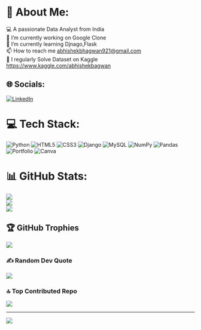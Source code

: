 # 💫 About Me:
 💻 A passionate Data Analyst from India<br>🔭 I’m currently working on Google Clone<br>🌱 I’m currently learning Djnago,Flask<br>📫 How to reach me abhishekbhagwan921@gmail.com<br>📝 I regularly Solve Dataset on Kaggle https://www.kaggle.com/abhishekbagwan


## 🌐 Socials:
[![LinkedIn](https://img.shields.io/badge/LinkedIn-%230077B5.svg?logo=linkedin&logoColor=white)](https://linkedin.com/in/linkedin.com/in/abhishek-bagwan-523a03218) 

# 💻 Tech Stack:
![Python](https://img.shields.io/badge/python-3670A0?style=for-the-badge&logo=python&logoColor=ffdd54) ![HTML5](https://img.shields.io/badge/html5-%23E34F26.svg?style=for-the-badge&logo=html5&logoColor=white) ![CSS3](https://img.shields.io/badge/css3-%231572B6.svg?style=for-the-badge&logo=css3&logoColor=white) ![Django](https://img.shields.io/badge/django-%23092E20.svg?style=for-the-badge&logo=django&logoColor=white) ![MySQL](https://img.shields.io/badge/mysql-%2300f.svg?style=for-the-badge&logo=mysql&logoColor=white) ![NumPy](https://img.shields.io/badge/numpy-%23013243.svg?style=for-the-badge&logo=numpy&logoColor=white) ![Pandas](https://img.shields.io/badge/pandas-%23150458.svg?style=for-the-badge&logo=pandas&logoColor=white) ![Portfolio](https://img.shields.io/badge/Portfolio-%23000000.svg?style=for-the-badge&logo=firefox&logoColor=#FF7139) ![Canva](https://img.shields.io/badge/Canva-%2300C4CC.svg?style=for-the-badge&logo=Canva&logoColor=white)
# 📊 GitHub Stats:
![](https://github-readme-stats.vercel.app/api?username=abhishekbagwan&theme=dark&hide_border=false&include_all_commits=true&count_private=true)<br/>
![](https://github-readme-streak-stats.herokuapp.com/?user=abhishekbagwan&theme=dark&hide_border=false)<br/>
![](https://github-readme-stats.vercel.app/api/top-langs/?username=abhishekbagwan&theme=dark&hide_border=false&include_all_commits=true&count_private=true&layout=compact)

## 🏆 GitHub Trophies
![](https://github-profile-trophy.vercel.app/?username=abhishekbagwan&theme=monokai&no-frame=false&no-bg=false&margin-w=4)

### ✍️ Random Dev Quote
![](https://quotes-github-readme.vercel.app/api?type=horizontal&theme=radical)

### 🔝 Top Contributed Repo
![](https://github-contributor-stats.vercel.app/api?username=abhishekbagwan&limit=5&theme=flat&combine_all_yearly_contributions=true)

---
[![](https://visitcount.itsvg.in/api?id=abhishekbagwan&icon=2&color=1)](https://visitcount.itsvg.in)

<!-- Proudly created with GPRM ( https://gprm.itsvg.in ) -->
